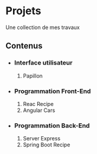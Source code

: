 # Projets
Une collection de mes travaux

## Contenus
* ### Interface utilisateur
  1. Papillon
* ### Programmation Front-End
  1. Reac Recipe
  2. Angular Cars
* ### Programmation Back-End
  1. Server Express
  2. Spring Boot Recipe
